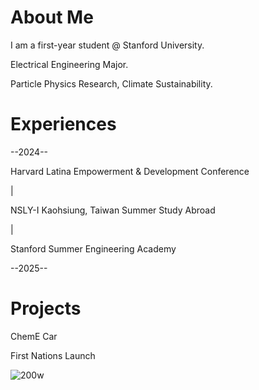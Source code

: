 # About Me
I am a first-year student @ Stanford University. 

Electrical Engineering Major.

Particle Physics Research, Climate Sustainability.

# Experiences

--2024-- 

  Harvard Latina Empowerment & Development Conference

|
  
  NSLY-I Kaohsiung, Taiwan Summer Study Abroad

|
  
  Stanford Summer Engineering Academy

--2025--

# Projects 

ChemE Car 

First Nations Launch


![200w](https://github.com/user-attachments/assets/45355552-cfde-41ea-b8a9-4190ae04bd1e)





